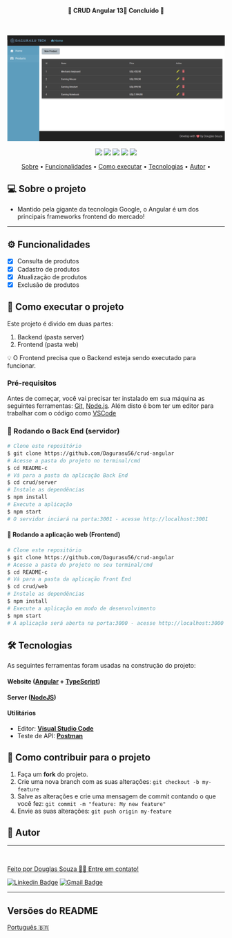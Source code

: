   <h4 align="center"> 
    🚧  CRUD Angular 13🚀 Concluído 🚧
  </h4>
  <br>

  <p align="center">
    <img src="web/src/assets/img/banner.png">
  </p>

  <p align="center">
    <img src="https://img.shields.io/badge/node-v16.13.2-green">
    <img src="https://img.shields.io/badge/npm-v8.1.2-orange">
    <img src="https://img.shields.io/badge/web-angular-blue">
    <img src="https://img.shields.io/badge/server-nodejs-purple">
    <img src="https://img.shields.io/badge/</>-Typescript-blue">
  </p>
  
  <p align="center">
     <a href="#-sobre-o-projeto">Sobre</a> •
     <a href="#-funcionalidades">Funcionalidades</a> •
     <a href="#-como-executar-o-projeto">Como executar</a> • 
     <a href="#-tecnologias">Tecnologias</a> • 
     <a href="#-autor">Autor</a> • 
  </p>

## 💻 Sobre o projeto

  - Mantido pela gigante da tecnologia Google, o Angular é um dos principais frameworks frontend do mercado!

---

## ⚙️ Funcionalidades
  
- [x] Consulta de produtos
- [x] Cadastro de produtos
- [x] Atualização de produtos
- [x] Exclusão de produtos

## 🚀 Como executar o projeto

Este projeto é divido em duas partes:
1. Backend (pasta server) 
2. Frontend (pasta web)

💡 O Frontend precisa que o Backend esteja sendo executado para funcionar.

### Pré-requisitos

Antes de começar, você vai precisar ter instalado em sua máquina as seguintes ferramentas:
[Git](https://git-scm.com), [Node.js](https://nodejs.org/en/). 
Além disto é bom ter um editor para trabalhar com o código como [VSCode](https://code.visualstudio.com/)

### 🎲 Rodando o Back End (servidor)

```bash
# Clone este repositório
$ git clone https://github.com/Dagurasu56/crud-angular
# Acesse a pasta do projeto no terminal/cmd
$ cd README-c
# Vá para a pasta da aplicação Back End
$ cd crud/server
# Instale as dependências
$ npm install
# Execute a aplicação
$ npm start
# O servidor inciará na porta:3001 - acesse http://localhost:3001
```
#### 🧭 Rodando a aplicação web (Frontend)

```bash
# Clone este repositório 
$ git clone https://github.com/Dagurasu56/crud-angular
# Acesse a pasta do projeto no seu terminal/cmd
$ cd README-c
# Vá para a pasta da aplicação Front End
$ cd crud/web
# Instale as dependências
$ npm install
# Execute a aplicação em modo de desenvolvimento
$ npm start
# A aplicação será aberta na porta:3000 - acesse http://localhost:3000
```

## 🛠 Tecnologias

As seguintes ferramentas foram usadas na construção do projeto:

#### **Website**  ([Angular](https://angular.io/cli)  +  [TypeScript](https://www.typescriptlang.org/))

#### [](https://github.com/Dagurasu56/crud-angular#server-nodejs--typescript)**Server**  ([NodeJS](https://nodejs.org/en/))

#### [](https://github.com/Dagurasu56/crud-angular#utilit%C3%A1rios)**Utilitários**

-   Editor:  **[Visual Studio Code](https://code.visualstudio.com/)**
-   Teste de API:  **[Postman](https://www.postman.com/)**

## 💪 Como contribuir para o projeto

1. Faça um **fork** do projeto.
2. Crie uma nova branch com as suas alterações: `git checkout -b my-feature`
3. Salve as alterações e crie uma mensagem de commit contando o que você fez: `git commit -m "feature: My new feature"`
4. Envie as suas alterações: `git push origin my-feature`

## 🦸 Autor
---

<a href="#">
 <img style="border-radius: 50%;" src="https://avatars.githubusercontent.com/u/50157211?s=120&v=4" width="100px;" alt=""/>
 <br />

Feito por Douglas Souza 👋🏽 Entre em contato!

[![Linkedin Badge](https://img.shields.io/badge/-Douglas-blue?style=flat-square&logo=Linkedin&logoColor=white&link=https://www.linkedin.com/in/dagurasujava/)](https://www.linkedin.com/in/dagurasujava/) 
[![Gmail Badge](https://img.shields.io/badge/-contini.ds@gmail.com-c14438?style=flat-square&logo=Gmail&logoColor=white&link=mailto:contini.ds@gmail.com)](mailto:contini.ds@gmail.com)
 
---

##  Versões do README

[Português 🇧🇷](./README.md) 
